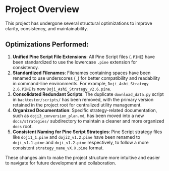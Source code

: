 # Project Overview

This project has undergone several structural optimizations to improve clarity, consistency, and maintainability.

## Optimizations Performed:

1.  **Unified Pine Script File Extensions**: All Pine Script files (`.PINE`) have been standardized to use the lowercase `.pine` extension for consistency.
2.  **Standardized Filenames**: Filenames containing spaces have been renamed to use underscores (`_`) for better compatibility and readability in command-line environments. For example, `Doji_Ashi_Strategy 2.6.PINE` is now `Doji_Ashi_Strategy_v2.6.pine`.
3.  **Consolidated Redundant Scripts**: The duplicate `download_data.py` script in `backtester/scripts/` has been removed, with the primary version retained in the project root for centralized utility management.
4.  **Organized Documentation**: Specific strategy-related documentation, such as `doji3_conversion_plan.md`, has been moved into a new `docs/strategies/` subdirectory to maintain a cleaner and more organized `docs` root.
5.  **Consistent Naming for Pine Script Strategies**: Pine Script strategy files like `doji1_1.pine` and `doji2_v1.2.pine` have been renamed to `doji_v1.1.pine` and `doji_v1.2.pine` respectively, to follow a more consistent `strategy_name_vX.X.pine` format.

These changes aim to make the project structure more intuitive and easier to navigate for future development and collaboration.